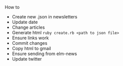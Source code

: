 How to 
- Create new .json in newsletters
- Update date
- Change articles
- Generate html `ruby create.rb <path to json file>`
- Ensure links work
- Commit changes
- Copy html to gmail
- Ensure sending from elm-news
- Update twitter